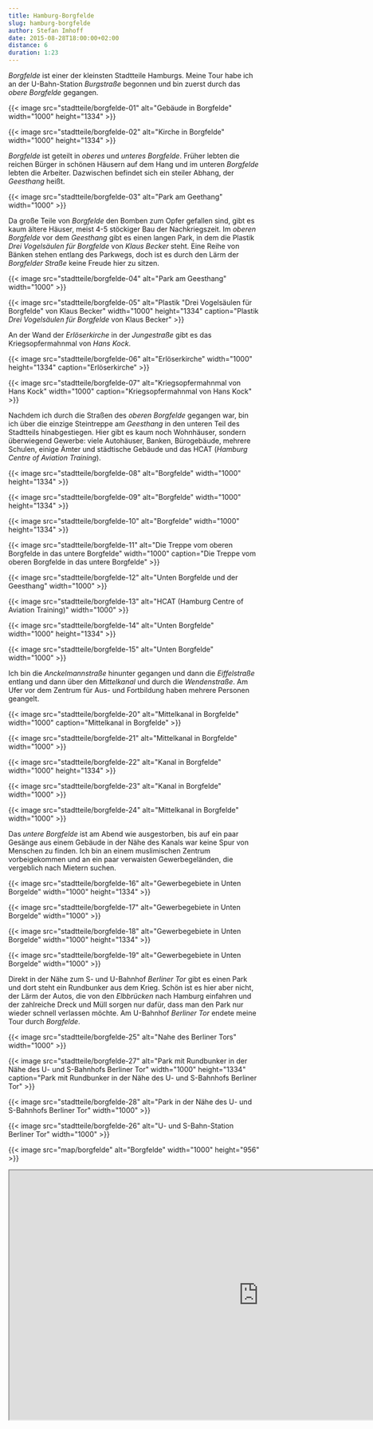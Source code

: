 ```yaml
---
title: Hamburg-Borgfelde
slug: hamburg-borgfelde
author: Stefan Imhoff
date: 2015-08-28T18:00:00+02:00
distance: 6
duration: 1:23
---
```


*Borgfelde* ist einer der kleinsten Stadtteile Hamburgs. Meine Tour habe ich an der U-Bahn-Station *Burgstraße* begonnen und bin zuerst durch das *obere Borgfelde* gegangen.

{{< image src="stadtteile/borgfelde-01" alt="Gebäude in Borgfelde" width="1000" height="1334" >}}

{{< image src="stadtteile/borgfelde-02" alt="Kirche in Borgfelde" width="1000" height="1334" >}}

*Borgfelde* ist geteilt in *oberes* und *unteres Borgfelde*. Früher lebten die reichen Bürger in schönen Häusern auf dem Hang und im unteren *Borgfelde* lebten die Arbeiter. Dazwischen befindet sich ein steiler Abhang, der *Geesthang* heißt.

{{< image src="stadtteile/borgfelde-03" alt="Park am Geethang" width="1000" >}}

Da große Teile von *Borgfelde* den Bomben zum Opfer gefallen sind, gibt es kaum ältere Häuser, meist 4-5 stöckiger Bau der Nachkriegszeit. Im *oberen Borgfelde* vor dem *Geesthang* gibt es einen langen Park, in dem die Plastik *Drei Vogelsäulen für Borgfelde* von *Klaus Becker* steht. Eine Reihe von Bänken stehen entlang des Parkwegs, doch ist es durch den Lärm der *Borgfelder Straße* keine Freude hier zu sitzen.

{{< image src="stadtteile/borgfelde-04" alt="Park am Geesthang" width="1000" >}}

{{< image src="stadtteile/borgfelde-05" alt="Plastik &quot;Drei Vogelsäulen für Borgfelde&quot; von Klaus Becker" width="1000" height="1334" caption="Plastik <em>Drei Vogelsäulen für Borgfelde</em> von Klaus Becker" >}}

An der Wand der *Erlöserkirche* in der *Jungestraße* gibt es das Kriegsopfermahnmal von *Hans Kock*.

{{< image src="stadtteile/borgfelde-06" alt="Erlöserkirche" width="1000" height="1334" caption="Erlöserkirche" >}}

{{< image src="stadtteile/borgfelde-07" alt="Kriegsopfermahnmal von Hans Kock" width="1000" caption="Kriegsopfermahnmal von Hans Kock" >}}

Nachdem ich durch die Straßen des *oberen Borgfelde* gegangen war, bin ich über die einzige Steintreppe am *Geesthang* in den unteren Teil des Stadtteils hinabgestiegen. Hier gibt es kaum noch Wohnhäuser, sondern überwiegend Gewerbe: viele Autohäuser, Banken, Bürogebäude, mehrere Schulen, einige Ämter und städtische Gebäude und das HCAT (*Hamburg Centre of Aviation Training*).

{{< image src="stadtteile/borgfelde-08" alt="Borgfelde" width="1000" height="1334" >}}

{{< image src="stadtteile/borgfelde-09" alt="Borgfelde" width="1000" height="1334" >}}

{{< image src="stadtteile/borgfelde-10" alt="Borgfelde" width="1000" height="1334" >}}

{{< image src="stadtteile/borgfelde-11" alt="Die Treppe vom oberen Borgfelde in das untere Borgfelde" width="1000" caption="Die Treppe vom oberen Borgfelde in das untere Borgfelde" >}}

{{< image src="stadtteile/borgfelde-12" alt="Unten Borgfelde und der Geesthang" width="1000" >}}

{{< image src="stadtteile/borgfelde-13" alt="HCAT (Hamburg Centre of Aviation Training)" width="1000" >}}

{{< image src="stadtteile/borgfelde-14" alt="Unten Borgfelde" width="1000" height="1334" >}}

{{< image src="stadtteile/borgfelde-15" alt="Unten Borgfelde" width="1000" >}}

Ich bin die *Anckelmannstraße* hinunter gegangen und dann die *Eiffelstraße* entlang und dann über den *Mittelkanal* und durch die *Wendenstraße*. Am Ufer vor dem Zentrum für Aus- und Fortbildung haben mehrere Personen geangelt.

{{< image src="stadtteile/borgfelde-20" alt="Mittelkanal in Borgfelde" width="1000" caption="Mittelkanal in Borgfelde" >}}

{{< image src="stadtteile/borgfelde-21" alt="Mittelkanal in Borgfelde" width="1000" >}}

{{< image src="stadtteile/borgfelde-22" alt="Kanal in Borgfelde" width="1000" height="1334" >}}

{{< image src="stadtteile/borgfelde-23" alt="Kanal in Borgfelde" width="1000" >}}

{{< image src="stadtteile/borgfelde-24" alt="Mittelkanal in Borgfelde" width="1000" >}}

Das *untere Borgfelde* ist am Abend wie ausgestorben, bis auf ein paar Gesänge aus einem Gebäude in der Nähe des Kanals war keine Spur von Menschen zu finden. Ich bin an einem muslimischen Zentrum vorbeigekommen und an ein paar verwaisten Gewerbegeländen, die vergeblich nach Mietern suchen.

{{< image src="stadtteile/borgfelde-16" alt="Gewerbegebiete in Unten Borgelde" width="1000" height="1334" >}}

{{< image src="stadtteile/borgfelde-17" alt="Gewerbegebiete in Unten Borgelde" width="1000" >}}

{{< image src="stadtteile/borgfelde-18" alt="Gewerbegebiete in Unten Borgelde" width="1000" height="1334" >}}

{{< image src="stadtteile/borgfelde-19" alt="Gewerbegebiete in Unten Borgelde" width="1000" >}}

Direkt in der Nähe zum S- und U-Bahnhof *Berliner Tor* gibt es einen Park und dort steht ein Rundbunker aus dem Krieg. Schön ist es hier aber nicht, der Lärm der Autos, die von den *Elbbrücken* nach Hamburg einfahren und der zahlreiche Dreck und Müll sorgen nur dafür, dass man den Park nur wieder schnell verlassen möchte. Am U-Bahnhof *Berliner Tor* endete meine Tour durch *Borgfelde*.

{{< image src="stadtteile/borgfelde-25" alt="Nahe des Berliner Tors" width="1000" >}}

{{< image src="stadtteile/borgfelde-27" alt="Park mit Rundbunker in der Nähe des U- und S-Bahnhofs Berliner Tor" width="1000" height="1334" caption="Park mit Rundbunker in der Nähe des U- und S-Bahnhofs Berliner Tor" >}}

{{< image src="stadtteile/borgfelde-28" alt="Park in der Nähe des U- und S-Bahnhofs Berliner Tor" width="1000" >}}

{{< image src="stadtteile/borgfelde-26" alt="U- und S-Bahn-Station Berliner Tor" width="1000" >}}

{{< image src="map/borgfelde" alt="Borgfelde" width="1000" height="956" >}}

<iframe class="map" src="https://www.google.com/maps/d/u/0/embed?mid=1RpVtrvZpzpLrLvZACEnKWzRdyng" width="1000" height="500"></iframe>
